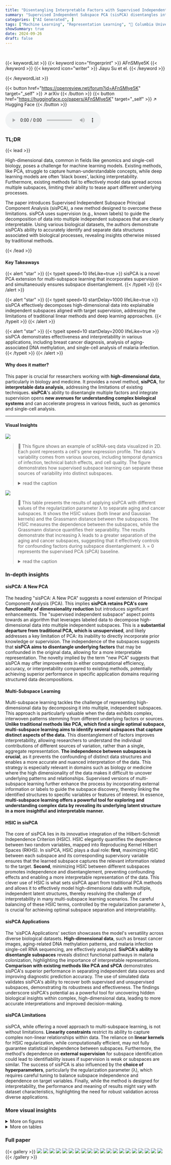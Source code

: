 ```yaml
---
title: "Disentangling Interpretable Factors with Supervised Independent Subspace Principal Component Analysis"
summary: "Supervised Independent Subspace PCA (sisPCA) disentangles interpretable factors in high-dimensional data by leveraging supervision to maximize subspace dependence on target variables while minimizing ..."
categories: ["AI Generated", ]
tags: ["Machine Learning", "Representation Learning", "🏢 Columbia University",]
showSummary: true
date: 2024-09-26
draft: false
---
```


<br>

{{< keywordList >}}
{{< keyword icon="fingerprint" >}} AFnSMlye5K {{< /keyword >}}
{{< keyword icon="writer" >}} Jiayu Su et el. {{< /keyword >}}
 
{{< /keywordList >}}

{{< button href="https://openreview.net/forum?id=AFnSMlye5K" target="_self" >}}
↗ arXiv
{{< /button >}}
{{< button href="https://huggingface.co/papers/AFnSMlye5K" target="_self" >}}
↗ Hugging Face
{{< /button >}}



<audio controls>
    <source src="https://ai-paper-reviewer.com/AFnSMlye5K/podcast.wav" type="audio/wav">
    Your browser does not support the audio element.
</audio>


### TL;DR


{{< lead >}}

High-dimensional data, common in fields like genomics and single-cell biology, poses a challenge for machine learning models. Existing methods, like PCA, struggle to capture human-understandable concepts, while deep learning models are often 'black boxes', lacking interpretability.  Furthermore, existing methods fail to effectively model data spread across multiple subspaces, limiting their ability to tease apart different underlying processes.

The paper introduces Supervised Independent Subspace Principal Component Analysis (sisPCA), a new method designed to overcome these limitations. sisPCA uses supervision (e.g., known labels) to guide the decomposition of data into multiple independent subspaces that are clearly interpretable. Using various biological datasets, the authors demonstrate sisPCA’s ability to accurately identify and separate data structures associated with biological processes, revealing insights otherwise missed by traditional methods.

{{< /lead >}}


#### Key Takeaways

{{< alert "star" >}}
{{< typeit speed=10 lifeLike=true >}} sisPCA is a novel PCA extension for multi-subspace learning that incorporates supervision and simultaneously ensures subspace disentanglement. {{< /typeit >}}
{{< /alert >}}

{{< alert "star" >}}
{{< typeit speed=10 startDelay=1000 lifeLike=true >}} sisPCA effectively decomposes high-dimensional data into explainable independent subspaces aligned with target supervision, addressing the limitations of traditional linear methods and deep learning approaches. {{< /typeit >}}
{{< /alert >}}

{{< alert "star" >}}
{{< typeit speed=10 startDelay=2000 lifeLike=true >}} sisPCA demonstrates effectiveness and interpretability in various applications, including breast cancer diagnosis, analysis of aging-associated DNA methylation, and single-cell analysis of malaria infection. {{< /typeit >}}
{{< /alert >}}

#### Why does it matter?
This paper is crucial for researchers working with **high-dimensional data**, particularly in biology and medicine.  It provides a novel method, **sisPCA**, for **interpretable data analysis**, addressing the limitations of existing techniques.  **sisPCA**'s ability to disentangle multiple factors and integrate supervision opens **new avenues for understanding complex biological systems** and can accelerate progress in various fields, such as genomics and single-cell analysis.

------
#### Visual Insights



![](https://ai-paper-reviewer.com/AFnSMlye5K/figures_1_1.jpg)

> 🔼 This figure shows an example of scRNA-seq data visualized in 2D. Each point represents a cell's gene expression profile. The data's variability comes from various sources, including temporal dynamics of infection, technical batch effects, and cell quality.  The figure demonstrates how supervised subspace learning can separate these sources of variability into distinct subspaces.
> <details>
> <summary>read the caption</summary>
> Figure 1: Example scRNA-seq dataset from Afriat et al. [2022]. Each dot represents the gene expression vector F∈ R8,203 of a cell, visualized in 2D and colored by cell properties {Ym}. Variability in the dataset X arises from multiple sources: (left to right) temporal dynamics of infection, technical batch effects, and cell quality. Incorporating supervisory information Y, such as time points, allows for the extraction of patterns in distinct subspaces {Zm} that correspond to different sources of variability. Moreover, the linear mapping {Um: X → Zm} directly quantifies the relationship between gene expression and the property of interest, enabling discoveries such as the identification of genes underlying the persistent defense against infection. The disentanglement is particularly important to ensure minimal confounding effects. See Section 4.4 for details.
> </details>





![](https://ai-paper-reviewer.com/AFnSMlye5K/tables_7_1.jpg)

> 🔼 This table presents the results of applying sisPCA with different values of the regularization parameter λ to separate aging and cancer subspaces.  It shows the HSIC values (both linear and Gaussian kernels) and the Grassmann distance between the subspaces.  The HSIC measures the dependence between the subspaces, while the Grassmann distance quantifies their separability.  The results demonstrate that increasing λ leads to a greater separation of the aging and cancer subspaces, suggesting that it effectively controls for confounding factors during subspace disentanglement.  λ = 0 represents the supervised PCA (sPCA) baseline.
> <details>
> <summary>read the caption</summary>
> Table 1: Separateness of the aging and cancer subspaces inferred by sisPCA.
> </details>





### In-depth insights


#### sisPCA: A New PCA
The heading "sisPCA: A New PCA" suggests a novel extension of Principal Component Analysis (PCA).  This implies **sisPCA retains PCA's core functionality of dimensionality reduction** but introduces significant enhancements.  The "supervised independent subspace" aspect points towards an algorithm that leverages labeled data to decompose high-dimensional data into multiple independent subspaces.  This is a **substantial departure from traditional PCA, which is unsupervised**, and likely addresses a key limitation of PCA: its inability to directly incorporate prior knowledge or supervision.  The independence of the subspaces suggests that **sisPCA aims to disentangle underlying factors** that may be confounded in the original data, allowing for a more interpretable representation.  The novelty implied by the term "new PCA" suggests that sisPCA may offer improvements in either computational efficiency, accuracy, or interpretability compared to existing methods, potentially achieving superior performance in specific application domains requiring structured data decompositions.

#### Multi-Subspace Learning
Multi-subspace learning tackles the challenge of representing high-dimensional data by decomposing it into multiple, independent subspaces.  This approach is particularly valuable when the data exhibits complex, interwoven patterns stemming from different underlying factors or sources.  **Unlike traditional methods like PCA, which find a single optimal subspace, multi-subspace learning aims to identify several subspaces that capture distinct aspects of the data.** This disentanglement of factors improves interpretability, allowing researchers to understand the individual contributions of different sources of variation, rather than a single, aggregate representation. **The independence between subspaces is crucial**, as it prevents the confounding of distinct data structures and enables a more accurate and nuanced interpretation of the data.  This strategy is especially relevant in domains such as biology or medicine where the high dimensionality of the data makes it difficult to uncover underlying patterns and relationships. Supervised versions of multi-subspace learning further enhance the process by incorporating external information or labels to guide the subspace discovery, thereby linking the identified structures to specific variables or features of interest.  In essence, **multi-subspace learning offers a powerful tool for exploring and understanding complex data by revealing its underlying latent structure in a more insightful and interpretable manner.**

#### HSIC in sisPCA
The core of sisPCA lies in its innovative integration of the Hilbert-Schmidt Independence Criterion (HSIC).  HSIC elegantly quantifies the dependence between two random variables, mapped into Reproducing Kernel Hilbert Spaces (RKHS). In sisPCA, HSIC plays a dual role: **first**, maximizing HSIC between each subspace and its corresponding supervisory variable ensures that the learned subspace captures the relevant information related to the target. **Second**, minimizing HSIC between different subspaces promotes independence and disentanglement, preventing confounding effects and enabling a more interpretable representation of the data. This clever use of HSIC is what sets sisPCA apart from traditional PCA methods and allows it to effectively model high-dimensional data with multiple, independent latent structures, thereby resolving the challenge of interpretability in many multi-subspace learning scenarios.  The careful balancing of these HSIC terms, controlled by the regularization parameter λ, is crucial for achieving optimal subspace separation and interpretability.

#### sisPCA Applications
The 'sisPCA Applications' section showcases the model's versatility across diverse biological datasets.  **High-dimensional data**, such as breast cancer images, aging-related DNA methylation patterns, and malaria infection single-cell RNA sequencing, are effectively analyzed.  **SisPCA's ability to disentangle subspaces** reveals distinct functional pathways in malaria colonization, highlighting the importance of interpretable representations.  **Comparison with existing methods like PCA and sPCA** demonstrates sisPCA's superior performance in separating independent data sources and improving diagnostic prediction accuracy. The use of simulated data validates sisPCA's ability to recover both supervised and unsupervised subspaces, demonstrating its robustness and effectiveness.  The findings underscore sisPCA's potential as a powerful tool for uncovering hidden biological insights within complex, high-dimensional data, leading to more accurate interpretations and improved decision-making.

#### sisPCA Limitations
sisPCA, while offering a novel approach to multi-subspace learning, is not without limitations.  **Linearity constraints** restrict its ability to capture complex non-linear relationships within data. The reliance on **linear kernels** for HSIC regularization, while computationally efficient, may not fully guarantee statistical independence between subspaces.  Furthermore, the method's dependence on **external supervision** for subspace identification could lead to identifiability issues if supervision is weak or subspaces are similar.  The success of sisPCA is also influenced by the **choice of hyperparameters**, particularly the regularization parameter (λ), which requires careful tuning to balance subspace independence and dependence on target variables.  Finally, while the method is designed for interpretability, the performance and meaning of results might vary with dataset characteristics, highlighting the need for robust validation across diverse applications.


### More visual insights

<details>
<summary>More on figures
</summary>


![](https://ai-paper-reviewer.com/AFnSMlye5K/figures_2_1.jpg)

> 🔼 This figure illustrates the relationship between sisPCA and other principal component analysis (PCA) methods.  It shows how sisPCA extends PCA by incorporating supervision and simultaneously ensuring subspace disentanglement, unlike traditional PCA or supervised PCA which only model single subspace or supervised single subspace respectively.  The figure highlights the goals of each method (e.g., finding orthogonal bases and maximizing dependence with target variables while minimizing overlap between subspaces). The HSIC (Hilbert-Schmidt Independence Criterion) is used as a measure of dependence between the subspaces and the supervision variables. SisPCA uses HSIC maximization to learn subspace projections that maximize dependence with target variables and HSIC minimization to minimize dependence between subspaces.
> <details>
> <summary>read the caption</summary>
> Figure 2: Overview of sisPCA and its relationship with other PCA models.
> </details>



![](https://ai-paper-reviewer.com/AFnSMlye5K/figures_5_1.jpg)

> 🔼 This figure demonstrates the ability of sisPCA to recover latent subspaces from high-dimensional data.  Panel (a) shows the ground truth, with three distinct 2D subspaces: one categorical, one continuous, and one unsupervised.  Panel (b) shows the results using supervised PCA (sPCA), demonstrating that sPCA fails to fully separate the subspaces. Panel (c) shows the results using sisPCA, illustrating its improved ability to disentangle the three subspaces, even recovering the structure of the unsupervised subspace.
> <details>
> <summary>read the caption</summary>
> Figure 3: Example application of recovering a latent space with three subspaces (rows in panel a) embedded in a high-dimensional space. The first two subspaces (rows) of sPCA (panel b) and sisPCA (panel c) are supervised by the corresponding target variables.
> </details>



![](https://ai-paper-reviewer.com/AFnSMlye5K/figures_6_1.jpg)

> 🔼 This figure demonstrates feature extraction using PCA, sPCA, and sisPCA on a breast cancer dataset.  PCA shows separation of samples based on diagnosis along PC1.  The top two features negatively contributing to PC1 ('symmetry_mean' and 'radius_mean') are used as supervisions to create separate subspaces for radius and symmetry in sPCA and sisPCA. sisPCA improves subspace disentanglement compared to sPCA, leading to better separation of features related to radius and symmetry. Silhouette scores are used to measure subspace quality, indicating sisPCA's superior ability to identify diagnostic features related to nuclear size.
> <details>
> <summary>read the caption</summary>
> Figure 4: Feature extraction on the breast cancer dataset. The two top PC1 contributors in PCA (panel a) are used as supervisions to construct the 'radius' and 'symmetry' subspaces (panel b and c).
> </details>



![](https://ai-paper-reviewer.com/AFnSMlye5K/figures_8_1.jpg)

> 🔼 This figure compares the performance of PCA, sisPCA, and hsVAE in disentangling two sources of variation in scRNA-seq data: infection status and post-infection time.  UMAP is used to visualize the high-dimensional data in two dimensions for each subspace.  The color of each point represents the infection status (top row) or time point (bottom row). Ideally, the infection status would be clearly separated in the 'infection' subspace and less distinct in the 'time' subspace; likewise, time points should be distinct in the 'time' subspace but less so in the 'infection' subspace.
> <details>
> <summary>read the caption</summary>
> Figure 5: UMAP visualizations of scRNA-seq data. Each column shows a different learned subspace: (a) PCA, (b) sisPCA-infection and sisPCA-time, and (c) hsVAE-infection and hsVAE-time. See Fig. 12 for other models. Cells are colored by either infection status (top row) or post-infection time (bottom row). In an optimal pair of subspaces, each property (infection status or time) should be more distinguishable in its corresponding subspace while showing less separation in the other.
> </details>



![](https://ai-paper-reviewer.com/AFnSMlye5K/figures_9_1.jpg)

> 🔼 This figure demonstrates the ability of sisPCA to recover latent subspaces in a simulated dataset. The ground truth contains three distinct 2D subspaces: one categorical, one continuous, and one unsupervised. The figure compares the performance of sisPCA and sPCA on this task. SisPCA is able to recover the underlying structure of the data more accurately than sPCA, demonstrating its ability to disentangle multiple latent subspaces.
> <details>
> <summary>read the caption</summary>
> Figure 3: Example application of recovering a latent space with three subspaces (rows in panel a) embedded in a high-dimensional space. The first two subspaces (rows) of sPCA (panel b) and sisPCA (panel c) are supervised by the corresponding target variables.
> </details>



![](https://ai-paper-reviewer.com/AFnSMlye5K/figures_14_1.jpg)

> 🔼 This figure demonstrates the ability of sisPCA to recover latent subspaces from high-dimensional data.  Panel (a) shows the ground truth, with three distinct 2D subspaces (categorical, continuous, and unsupervised). Panel (b) shows the results of applying supervised PCA (sPCA), which fails to fully separate the subspaces. Panel (c) shows the results of applying sisPCA, which successfully separates the subspaces, even the unsupervised one, highlighting sisPCA's ability to disentangle and interpret multiple factors in complex data.
> <details>
> <summary>read the caption</summary>
> Figure 3: Example application of recovering a latent space with three subspaces (rows in panel a) embedded in a high-dimensional space. The first two subspaces (rows) of sPCA (panel b) and sisPCA (panel c) are supervised by the corresponding target variables.
> </details>



![](https://ai-paper-reviewer.com/AFnSMlye5K/figures_16_1.jpg)

> 🔼 This figure demonstrates the performance of sisPCA and compares it to sPCA in recovering three subspaces embedded in a high dimensional space. The three subspaces represent different underlying data structures. The first two have associated target variables, allowing for supervised learning. The third subspace is unsupervised. The figure shows that sisPCA effectively separates the three subspaces, while sPCA struggles to disentangle them, particularly S2 and S3.
> <details>
> <summary>read the caption</summary>
> Figure 3: Example application of recovering a latent space with three subspaces (rows in panel a) embedded in a high-dimensional space. The first two subspaces (rows) of sPCA (panel b) and sisPCA (panel c) are supervised by the corresponding target variables.
> </details>



![](https://ai-paper-reviewer.com/AFnSMlye5K/figures_20_1.jpg)

> 🔼 This figure demonstrates the effectiveness of sisPCA in recovering latent subspaces from high-dimensional data.  Panel (a) shows the ground truth of three 2D subspaces with different characteristics (categorical, continuous, and unsupervised ring structure).  Panel (b) displays the results obtained using supervised PCA (sPCA), showing that sPCA struggles to disentangle the subspaces, particularly failing to effectively recover the unsupervised subspace.  In contrast, panel (c) presents the results obtained using sisPCA, showcasing its improved ability to disentangle the supervised subspaces and recover the unsupervised subspace's underlying structure.
> <details>
> <summary>read the caption</summary>
> Figure 3: Example application of recovering a latent space with three subspaces (rows in panel a) embedded in a high-dimensional space. The first two subspaces (rows) of sPCA (panel b) and sisPCA (panel c) are supervised by the corresponding target variables.
> </details>



![](https://ai-paper-reviewer.com/AFnSMlye5K/figures_20_2.jpg)

> 🔼 This figure shows how the disentanglement strength parameter λ affects the learned subspaces in the breast cancer dataset analysis. It presents a grid of plots, each showing a 2D UMAP projection of the 'symmetry' subspace for a different value of λ. The plots visualize the separation of benign and malignant samples within the subspace.  The heatmap shows the pairwise similarity between models trained with different λ values.  A loss curve shows how the reconstruction loss and regularization loss vary with λ, indicating convergence to a robust solution.
> <details>
> <summary>read the caption</summary>
> Figure 9: Effect of λ on the learned subspace structure in the breast cancer dataset. Related to Fig. 4.
> </details>



![](https://ai-paper-reviewer.com/AFnSMlye5K/figures_20_3.jpg)

> 🔼 This figure shows the impact of the hyperparameter λ (lambda_contrast) on the learned subspaces in the breast cancer dataset analysis.  The left panel displays the pairwise similarity between sisPCA models with different λ values, showing a clear separation of the sPCA solution (λ=0) from other models.  As λ increases, the symmetry subspace becomes less predictive of the diagnostic status (middle panel), while the subspaces stabilize after λ=1 (right panel). The convergence pattern is also reflected in the elbow of the reconstruction loss curve (bottom right panel).
> <details>
> <summary>read the caption</summary>
> Figure 9: Effect of λ on the learned subspace structure in the breast cancer dataset. Related to Fig. 4.
> </details>



![](https://ai-paper-reviewer.com/AFnSMlye5K/figures_21_1.jpg)

> 🔼 This figure shows the effect of the hyperparameter λ (disentanglement strength) on the learned subspaces of the single-cell malaria infection data.  The top row displays the infection subspace colored by infection status (TRUE/FALSE), and the bottom row shows the same subspace colored by time point.  Each column represents a different value of λ. The results suggest that as λ increases, the separation between infected and uninfected cells becomes clearer in the infection subspace, while the temporal variations become less pronounced. This indicates that the model successfully disentangles the biological processes related to infection status from the temporal dynamics of infection.
> <details>
> <summary>read the caption</summary>
> Figure 10: Effect of λ on the learned subspace structure in the single-cell malaria infection data. Related to Fig. 5 and Fig. 6.
> </details>



![](https://ai-paper-reviewer.com/AFnSMlye5K/figures_21_2.jpg)

> 🔼 This figure visualizes the effect of the hyperparameter λ (disentanglement strength) on the learned subspaces in the single-cell malaria infection analysis.  It shows how the separation of infected and uninfected cells, as well as the separation of different time points post-infection, changes with increasing λ.  Panels (a) and (b) show UMAP projections of the infection subspace colored by infection status and time point, respectively, for different values of λ. Panel (c) displays a heatmap showing the similarity between the subspaces for different values of λ. Panel (d) shows the percentage of shared top genes contributing to PC1 of the infection subspace across different values of λ. The results illustrate the impact of λ on the ability of sisPCA to disentangle relevant biological signals.
> <details>
> <summary>read the caption</summary>
> Figure 10: Effect of λ on the learned subspace structure in the single-cell malaria infection data. Related to Fig. 5 and Fig. 6.
> </details>



![](https://ai-paper-reviewer.com/AFnSMlye5K/figures_21_3.jpg)

> 🔼 This figure shows the effect of the hyperparameter λ (disentanglement strength) on the learned subspaces in a single-cell RNA sequencing dataset of malaria infection.  Panel (a) and (b) display UMAP visualizations of the infection subspace colored by infection status and time point, respectively, for various values of λ.  The heatmaps in (c) and (d) show the model similarity (in terms of shared top genes contributing to PC1 of the infection subspace) across different values of λ.  The results demonstrate that increased λ leads to better separation of infection status and time point effects in the infection subspace.
> <details>
> <summary>read the caption</summary>
> Figure 10: Effect of λ on the learned subspace structure in the single-cell malaria infection data. Related to Fig. 5 and Fig. 6.
> </details>



![](https://ai-paper-reviewer.com/AFnSMlye5K/figures_21_4.jpg)

> 🔼 This figure compares the performance of sPCA and sisPCA in recovering three latent subspaces embedded in a high-dimensional space.  The ground truth (panel a) shows three distinct subspaces: one categorical, one continuous, and one unsupervised. sPCA (panel b) fails to completely separate the subspaces, particularly mixing the continuous subspace with the other two. sisPCA (panel c) more effectively disentangles the subspaces, accurately representing the underlying structure of each. The first two subspaces in both sPCA and sisPCA are supervised by corresponding target variables, highlighting sisPCA's ability to incorporate supervision for better subspace separation and interpretability.
> <details>
> <summary>read the caption</summary>
> Figure 3: Example application of recovering a latent space with three subspaces (rows in panel a) embedded in a high-dimensional space. The first two subspaces (rows) of sPCA (panel b) and sisPCA (panel c) are supervised by the corresponding target variables.
> </details>



![](https://ai-paper-reviewer.com/AFnSMlye5K/figures_22_1.jpg)

> 🔼 This figure demonstrates the performance of sisPCA in recovering latent subspaces compared to sPCA.  The ground truth is shown in (a), showing three subspaces: one categorical, one continuous, and one unsupervised. sPCA (b) fails to clearly separate the subspaces, especially the unsupervised one, which is heavily influenced by the continuous subspace's variability.  sisPCA (c) successfully disentangles the three subspaces, showing distinct patterns for each and recovering the circular structure of the unsupervised subspace.
> <details>
> <summary>read the caption</summary>
> Figure 3: Example application of recovering a latent space with three subspaces (rows in panel a) embedded in a high-dimensional space. The first two subspaces (rows) of sPCA (panel b) and sisPCA (panel c) are supervised by the corresponding target variables.
> </details>



![](https://ai-paper-reviewer.com/AFnSMlye5K/figures_23_1.jpg)

> 🔼 This figure compares the performance of different dimensionality reduction techniques (VAE, sPCA, supVAE, and hsVAE-sc) on scRNA-seq data of mouse liver infected with Plasmodium.  It visualizes the learned subspaces using UMAP, showing how well each method separates infected/uninfected cells and separates cells based on the post-infection time.  The results highlight sisPCA's (hsVAE-sc) superior ability to disentangle infection status and time effects compared to other methods.
> <details>
> <summary>read the caption</summary>
> Figure 12: UMAP visualizations of the scRNA-seq data of mouse liver upon Plasmodium infection. Subspace representations are learned using unsupervised VAE (a) and supervised sPCA (b), supVAE (c) and hsVAE-sc (d). Note that the infection subspaces of VAE and supVAE fail to distinguish infected versus uninfected cells. Moreover, all infection subspaces presented here still exhibit significant temporal patterns (lower left plot in each panel) where cells collected at different time points are not fully mixed.
> </details>



</details>




<details>
<summary>More on tables
</summary>


![](https://ai-paper-reviewer.com/AFnSMlye5K/tables_7_2.jpg)
> 🔼 This table presents the information density for each subspace obtained by PCA, sPCA and sisPCA with different regularization strengths (λ). The information density is measured using the maximum Spearman correlation with age and the Silhouette score with cancer type.  The results show how the different methods and regularization parameters affect the ability to separate information related to aging and cancer in the different subspaces.
> <details>
> <summary>read the caption</summary>
> Table 2: Information density in each sisPCA subspace.
> </details>

![](https://ai-paper-reviewer.com/AFnSMlye5K/tables_9_1.jpg)
> 🔼 This table quantitatively evaluates the quality of subspace representations learned by different models (PCA, sPCA, sisPCA, VAE, supVAE, hsVAE) on a scRNA-seq dataset.  It uses two metrics: Grassmann distance, measuring the separation between subspaces, and silhouette score, evaluating the quality of clustering within each subspace for both infection status and time points.  Higher Grassmann distance indicates better subspace separation. Higher silhouette scores signify better-defined clusters.  The results show that sisPCA achieves a good balance between subspace separation and cluster quality.
> <details>
> <summary>read the caption</summary>
> Table 3: Quantitative evaluation of subspace representation quality.
> </details>

![](https://ai-paper-reviewer.com/AFnSMlye5K/tables_17_1.jpg)
> 🔼 This table compares several baseline models used in the paper, including PCA, sPCA, sisPCA, VAE, supVAE, and hsVAE.  It contrasts their approaches to supervision (none, HSIC-based, prediction), disentanglement (none, HSIC-based), interpretability (linear projection features vs. black box), hyperparameters (number and type), and optimization methods (closed-form, simple iterative, or complex deep learning).  The table highlights the trade-offs between model complexity, interpretability, and performance.
> <details>
> <summary>read the caption</summary>
> Table 4: General comparison of baseline models.
> </details>

</details>




### Full paper

{{< gallery >}}
<img src="https://ai-paper-reviewer.com/AFnSMlye5K/1.png" class="grid-w50 md:grid-w33 xl:grid-w25" />
<img src="https://ai-paper-reviewer.com/AFnSMlye5K/2.png" class="grid-w50 md:grid-w33 xl:grid-w25" />
<img src="https://ai-paper-reviewer.com/AFnSMlye5K/3.png" class="grid-w50 md:grid-w33 xl:grid-w25" />
<img src="https://ai-paper-reviewer.com/AFnSMlye5K/4.png" class="grid-w50 md:grid-w33 xl:grid-w25" />
<img src="https://ai-paper-reviewer.com/AFnSMlye5K/5.png" class="grid-w50 md:grid-w33 xl:grid-w25" />
<img src="https://ai-paper-reviewer.com/AFnSMlye5K/6.png" class="grid-w50 md:grid-w33 xl:grid-w25" />
<img src="https://ai-paper-reviewer.com/AFnSMlye5K/7.png" class="grid-w50 md:grid-w33 xl:grid-w25" />
<img src="https://ai-paper-reviewer.com/AFnSMlye5K/8.png" class="grid-w50 md:grid-w33 xl:grid-w25" />
<img src="https://ai-paper-reviewer.com/AFnSMlye5K/9.png" class="grid-w50 md:grid-w33 xl:grid-w25" />
<img src="https://ai-paper-reviewer.com/AFnSMlye5K/10.png" class="grid-w50 md:grid-w33 xl:grid-w25" />
<img src="https://ai-paper-reviewer.com/AFnSMlye5K/11.png" class="grid-w50 md:grid-w33 xl:grid-w25" />
<img src="https://ai-paper-reviewer.com/AFnSMlye5K/12.png" class="grid-w50 md:grid-w33 xl:grid-w25" />
<img src="https://ai-paper-reviewer.com/AFnSMlye5K/13.png" class="grid-w50 md:grid-w33 xl:grid-w25" />
<img src="https://ai-paper-reviewer.com/AFnSMlye5K/14.png" class="grid-w50 md:grid-w33 xl:grid-w25" />
<img src="https://ai-paper-reviewer.com/AFnSMlye5K/15.png" class="grid-w50 md:grid-w33 xl:grid-w25" />
<img src="https://ai-paper-reviewer.com/AFnSMlye5K/16.png" class="grid-w50 md:grid-w33 xl:grid-w25" />
<img src="https://ai-paper-reviewer.com/AFnSMlye5K/17.png" class="grid-w50 md:grid-w33 xl:grid-w25" />
<img src="https://ai-paper-reviewer.com/AFnSMlye5K/18.png" class="grid-w50 md:grid-w33 xl:grid-w25" />
<img src="https://ai-paper-reviewer.com/AFnSMlye5K/19.png" class="grid-w50 md:grid-w33 xl:grid-w25" />
<img src="https://ai-paper-reviewer.com/AFnSMlye5K/20.png" class="grid-w50 md:grid-w33 xl:grid-w25" />
{{< /gallery >}}